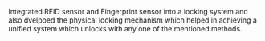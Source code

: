 Integrated RFID sensor and Fingerprint sensor into a locking system and also dvelpoed the physical locking mechanism which helped in achieving a unified system which unlocks with any one of the mentioned methods.
